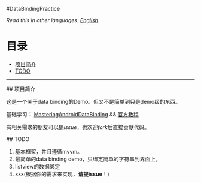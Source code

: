 #DataBindingPractice

*Read this in other languages: [English](README.en.md).*


# 目录
   
  - [项目简介](#intro)
  - [TODO](#todo)

--------------

 <div id="intro"/>
## 项目简介

这是一个关于data binding的Demo。但又不是简单到只是demo级的东西。

基础学习： [MasteringAndroidDataBinding](https://github.com/LyndonChin/MasteringAndroidDataBinding) && [官方教程](https://developer.android.com/intl/zh-cn/tools/data-binding/guide.html)

有相关需求的朋友可以提*issue*，也欢迎*fork*后直接贡献代码。

 <div id="todo"/>
## TODO

1. 基本框架，并且遵循mvvm。
1. 最简单的data binding demo，只绑定简单的字符串到界面上。
1. listview的数据绑定
1. xxx(根据你的需求来实现，**请提issue**！)